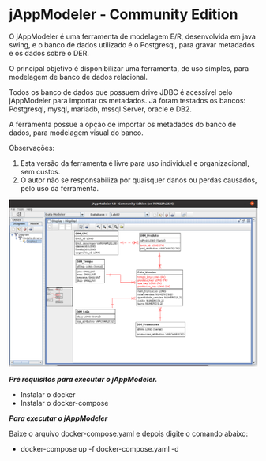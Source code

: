 # jAppModeler - Community Edition

O jAppModeler é uma ferramenta de modelagem E/R, desenvolvida em java swing, e o banco de dados utilizado é o Postgresql, para gravar metadados e os dados sobre o DER. 

O principal objetivo é disponibilizar uma ferramenta, de uso simples, para modelagem de banco de dados relacional.
	
Todos os banco de dados que possuem drive JDBC é acessível pelo jAppModeler para importar os metadados. Já foram testados os bancos: Postgresql, mysql, mariadb, mssql Server, oracle e DB2.
	
A ferramenta possue a opção de importar os metadados do banco de dados, para modelagem visual do banco.

Observações: 
1. Esta versão da ferramenta é livre para uso individual e organizacional, sem custos.
2. O autor não se responsabiliza por quaisquer danos ou perdas causados, pelo uso da ferramenta.

	

![ ](.//jappmodeler01.png  "Visualizando um DER")
	
***Pré requisitos para executar o jAppModeler.***

- Instalar o docker 
- Instalar o docker-compose 

***Para executar o jAppModeler***

Baixe o arquivo docker-compose.yaml e depois digite o comando abaixo:
        
- 	docker-compose up -f docker-compose.yaml -d
	
	